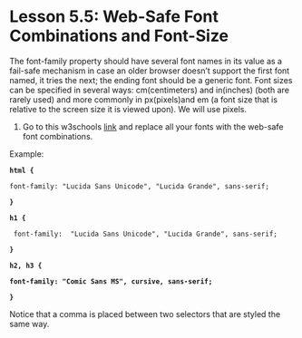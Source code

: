 # Lesson 5.5: Web-Safe Font Combinations and Font-Size

The font-family property should have several font names in its value as a fail-safe mechanism in case an older browser doesn’t support the first font named, it tries the next; the ending font should be a generic font. Font sizes can be specified in several ways: cm\(centimeters\) and in\(inches\) \(both are rarely used\) and more commonly in px\(pixels\)and em \(a font size that is relative to the screen size it is viewed upon\). We will use pixels.

1. Go to this w3schools [link](http://www.w3schools.com/cssref/css_websafe_fonts.asp) and replace all your fonts with the web-safe font combinations.

Example:

**`html {`**

```text
font-family: "Lucida Sans Unicode", "Lucida Grande", sans-serif;
```

**`}`**

**`h1 {`**

```text
 font-family:  "Lucida Sans Unicode", "Lucida Grande", sans-serif;
```

**`}`**

**`h2, h3 {`**

**`font-family: "Comic Sans MS", cursive, sans-serif;`**

**`}`**

Notice that a comma is placed between two selectors that are styled the same way.

